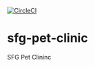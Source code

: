 [![CircleCI](https://app.circleci.com/pipelines/github/arpan-karki/sfg-pet-clinic.svg?style=svg&circle-token=5ea1f363c480c72e01dcae3958f3c68be1f20d9e)](https://app.circleci.com/pipelines/github/arpan-karki/sfg-pet-clinic)
# sfg-pet-clinic
SFG Pet Clininc
